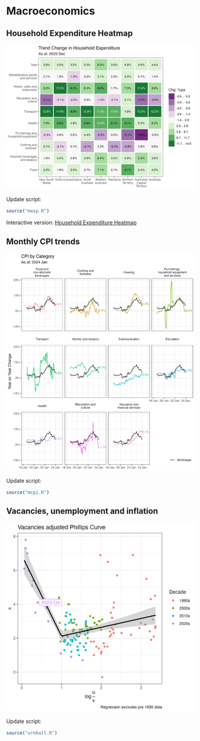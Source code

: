 # Macroeconomics

## Household Expenditure Heatmap

![Household Expenditure Heatmap](heatmap.png)

Update script: 

```r
source("mexp.R")
```

Interactive version: [Household Expenditure Heatmap](https://observablehq.com/d/a993d427915fd21b)

## Monthly CPI trends

![Monthly CPI trends](mcpi.png)

Update script: 

```r
source("mcpi.R")
```

## Vacancies, unemployment and inflation 

![Urnball](urnball.png)

Update script: 

```r
source("urnball.R")
```

